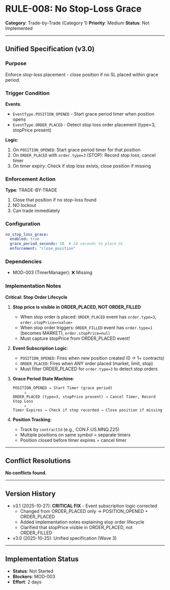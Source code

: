 # RULE-008: No Stop-Loss Grace

**Category**: Trade-by-Trade (Category 1)
**Priority**: Medium
**Status**: Not Implemented

---

## Unified Specification (v3.0)

### Purpose
Enforce stop-loss placement - close position if no SL placed within grace period.

### Trigger Condition
**Events**:
- `EventType.POSITION_OPENED` - Start grace period timer when position opens
- `EventType.ORDER_PLACED` - Detect stop loss order placement (type=3, stopPrice present)

**Logic**:
1. On `POSITION_OPENED`: Start grace period timer for that position
2. On `ORDER_PLACED` with `order.type=3` (STOP): Record stop loss, cancel timer
3. On timer expiry: Check if stop loss exists, close position if missing

### Enforcement Action
**Type**: TRADE-BY-TRADE

1. Close that position if no stop-loss found
2. NO lockout
3. Can trade immediately

### Configuration
```yaml
no_stop_loss_grace:
  enabled: true
  grace_period_seconds: 10  # 10 seconds to place SL
  enforcement: "close_position"
```

### Dependencies
- MOD-003 (TimerManager): ❌ Missing

### Implementation Notes

**Critical: Stop Order Lifecycle**
1. **Stop price is visible in ORDER_PLACED, NOT ORDER_FILLED**
   - When stop order is placed: `ORDER_PLACED` event has `order.type=3`, `order.stopPrice=<value>`
   - When stop order triggers: `ORDER_FILLED` event has `order.type=1` (becomes MARKET), `order.stopPrice=null`
   - Must capture stopPrice from ORDER_PLACED event!

2. **Event Subscription Logic**:
   - `POSITION_OPENED`: Fires when new position created (0 → 1+ contracts)
   - `ORDER_PLACED`: Fires when ANY order placed (market, limit, stop)
   - Must filter ORDER_PLACED for `order.type=3` to detect stop orders

3. **Grace Period State Machine**:
   ```
   POSITION_OPENED → Start Timer (grace period)
        ↓
   ORDER_PLACED (type=3, stopPrice present) → Cancel Timer, Record Stop Loss
        ↓
   Timer Expires → Check if stop recorded → Close position if missing
   ```

4. **Position Tracking**:
   - Track by `contractId` (e.g., CON.F.US.MNQ.Z25)
   - Multiple positions on same symbol = separate timers
   - Position closed before timer expires = cancel timer

---

## Conflict Resolutions
**No conflicts found.**

---

## Version History
- v3.1 (2025-10-27): **CRITICAL FIX** - Event subscription logic corrected
  - Changed from ORDER_PLACED only → POSITION_OPENED + ORDER_PLACED
  - Added implementation notes explaining stop order lifecycle
  - Clarified that stopPrice visible in ORDER_PLACED, not ORDER_FILLED
- v3.0 (2025-10-25): Unified specification (Wave 3)

---

## Implementation Status
- **Status**: Not Started
- **Blockers**: MOD-003
- **Effort**: 2 days

